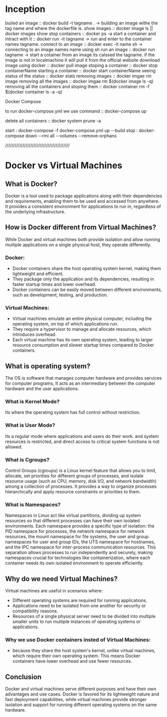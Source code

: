 # Inception 


builed an image :: docker build -t tagname . -> building an image withe the tag name and where the dockerfile is. 
show images :: docker image ls || docker images
show stop containers :: docker ps -a
start a container and intract with it :: docker run -it tagname -> run and enter to the container names tagname.
connect to an image :: docker exec -it name sh -> connecting to an image names name using sh
run an image :: docker run tagname -> start a cotainer from an image its calssed the tagname. if the image is not in localmachine it will pull it from the official website
download image using docker :: docker pull image
stoping a container :: docker stop containerName 
starting a container :: docker start containerName 
seeing status of the status :: docker stats
removing images :: docker imgae rm image 
removing all the images :: docker imgae rm $(docker image ls -q)
removing all the containers and stoping them :: docker container rm -f $(docker container ls -a -q)


Docker Compose 

to run docker-compose.yml we use command :: docker-compose up




delete all containers :: docker system prune -a

start : docker-compose -f docker-compose.yml up --build
stop : docker-compose down --rmi all --volumes --remove-orphans



/////////////////////////////////////////




# Docker vs Virtual Machines

## What is Docker?
Docker is a tool used to package applications along with their dependencies and requirements, enabling them to be used and accessed from anywhere. It provides a consistent environment for applications to run in, regardless of the underlying infrastructure.

## How is Docker different from Virtual Machines?
While Docker and virtual machines both provide isolation and allow running multiple applications on a single physical host, they operate differently.

### Docker:
- Docker containers share the host operating system kernel, making them lightweight and efficient.
- They package only the application and its dependencies, resulting in faster startup times and lower overhead.
- Docker containers can be easily moved between different environments, such as development, testing, and production.

### Virtual Machines:
- Virtual machines emulate an entire physical computer, including the operating system, on top of which applications run.
- They require a hypervisor to manage and allocate resources, which introduces overhead.
- Each virtual machine has its own operating system, leading to larger resource consumption and slower startup times compared to Docker containers.

## What is operating system?
The OS is software that manages computer hardware and provides services for computer programs, It acts as an intermediary between the computer hardware and the user applications.

### What is Kernel Mode?
Its where the operating system has full control without restriction.

### What is User Mode?
Its a regular mode where applications and users do their work. and system resources is restricted, and direct access to critical system functions is not allowed.

### What is Cgroups?
Control Groups (cgroups) is a Linux kernel feature that allows you to limit, allocate, set priorities for different groups of processes, and isolate resource usage (such as CPU, memory, disk I/O, and network bandwidth) among a collection of processes. It provides a way to organize processes hierarchically and apply resource constraints or priorities to them.

### What is Namespaces?
Namespaces in Linux act like virtual partitions, dividing up system resources so that different processes can have their own isolated environments. Each namespace provides a specific type of isolation: the PID namespace for processes, the network namespace for network resources, the mount namespace for file systems, the user and group namespaces for user and group IDs, the UTS namespace for hostnames, and the IPC namespace for inter-process communication resources. This separation allows processes to run independently and securely, making namespaces crucial for technologies like containerization, where each container needs its own isolated environment to operate efficiently.

## Why do we need Virtual Machines?
Virtual machines are useful in scenarios where:
- Different operating systems are required for running applications.
- Applications need to be isolated from one another for security or compatibility reasons.
- Resources of a single physical server need to be divided into multiple smaller units to run multiple instances of operating systems or applications.

### Why we use Docker containers insted of Virtual Machines:
- because they share the host system's kernel, unlike virtual machines, which require their own operating system. This means Docker containers have lower overhead and use fewer resources.




## Conclusion
Docker and virtual machines serve different purposes and have their own advantages and use cases. Docker is favored for its lightweight nature and fast deployment capabilities, while virtual machines provide stronger isolation and support for running different operating systems on the same hardware.




































